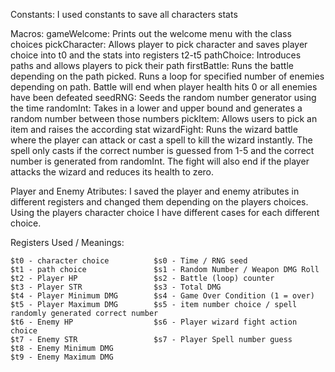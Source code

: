Constants:
	I used constants to save all characters stats
	
Macros:
	gameWelcome: 	Prints out the welcome menu with the class choices
	pickCharacter:	Allows player to pick character and saves player choice into t0 and 
					the stats into registers t2-t5
	pathChoice:		Introduces paths and allows players to pick their path
	firstBattle:	Runs the battle depending on the path picked. Runs a loop for specified number of
					enemies depending on path. Battle will end when player health hits 0 or all enemies
					have been defeated
	seedRNG:		Seeds the random number generator using the time
	randomInt:		Takes in a lower and upper bound and generates a random number between those numbers
	pickItem:		Allows users to pick an item and raises the according stat
	wizardFight:	Runs the wizard battle where the player can attack or cast a spell to kill the wizard
					instantly. The spell only casts if the correct number is guessed from 1-5 and the correct
					number is generated from randomInt. The fight will also end if the player attacks the 
					wizard and reduces its health to zero.
	
Player and Enemy Atributes:
	I saved the player and enemy atributes in different registers and changed them depending on the players
	choices. Using the players character choice I have different cases for each different choice.

Registers Used / Meanings:

	$t0 - character choice			$s0 - Time / RNG seed
	$t1 - path choice				$s1 - Random Number / Weapon DMG Roll
	$t2 - Player HP					$s2 - Battle (loop) counter
	$t3 - Player STR				$s3 - Total DMG
	$t4 - Player Minimum DMG		$s4 - Game Over Condition (1 = over)
	$t5 - Player Maximum DMG		$s5 - item number choice / spell randomly generated correct number
	$t6 - Enemy HP					$s6 - Player wizard fight action choice 
	$t7 - Enemy STR					$s7 - Player Spell number guess
	$t8 - Enemy Minimum DMG	
	$t9 - Enemy Maximum DMG									